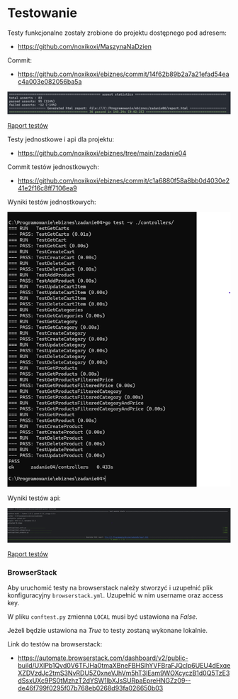 # Testowanie

Testy funkcjonalne zostały zrobione do projektu dostępnego pod adresem:
- https://github.com/noxikoxi/MaszynaNaDzien

Commit:
- https://github.com/noxikoxi/ebiznes/commit/14f62b89b2a7a21efad54eac4a003e082056ba5a

![selenium results](wyniki_selenium.png)

[Raport testów](selenium_results.html)


Testy jednostkowe i api dla projektu:
- https://github.com/noxikoxi/ebiznes/tree/main/zadanie04

Commit testów jednostkowych:
- https://github.com/noxikoxi/ebiznes/commit/c1a6880f58a8bb0d4030e241e2f16c8ff7106ea9

Wyniki testów jednostkowych:

![unit tests result](unit_tests.png)

Wyniki testów api:

![api tests result](api_tests_results.png)

[Raport testów](api_tests_report.html)

### BrowserStack

Aby uruchomić testy na browserstack należy stworzyć i uzupełnić plik konfiguracyjny `browserstack.yml`.
Uzupełnić w nim username oraz access key.

W pliku `conftest.py` zmienna `LOCAL` musi być ustawiona na *False*.

Jeżeli będzie ustawiona na *True* to testy zostaną wykonane lokalnie.

Link do testów na browserstack:
- https://automate.browserstack.com/dashboard/v2/public-build/UXlPb1Qvd0V6TFJHa0tmaXBneFBHSlhYVFBraFJQclp6UEU4dExqeXZDVzdJc2tmS3NvRDU5Z0xneVJhVm5hT3lEam9WOXcyczB1d0Q5TzE3dSsxUXc9PS0tMzhzT2dYSW1lbXJsSURpaEpreHNGZz09--de46f799f0295f07b768eb0268d93fa026650b03

